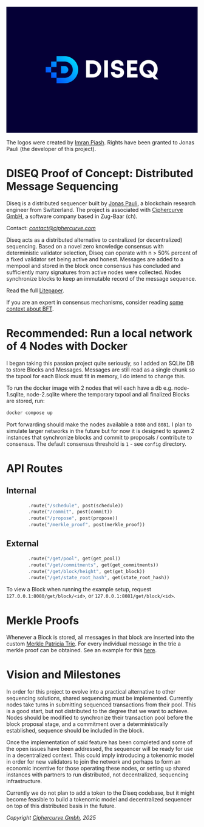 ![Diseq](https://github.com/jonas089/DISEQ/blob/master/resources/DISEQ/DISEQ1.jpg)

The logos were created by [Imran Piash](https://www.fiverr.com/imranpiash?source=inbox). Rights have been granted to Jonas Pauli (the developer of this project).

# DISEQ Proof of Concept: Distributed Message Sequencing
Diseq is a distributed sequencer built by [Jonas Pauli](https://www.linkedin.com/in/jonas-pauli/), a blockchain research engineer from Switzerland.
The project is associated with [Ciphercurve GmbH](https://ciphercurve.com), a software company based in Zug-Baar (ch).

Contact: *contact@ciphercurve.com*

Diseq acts as a distributed alternative to centralized (or decentralized) sequencing. Based on a novel zero knowledge consensus with deterministic validator selection, Diseq can operate with n > 50% percent of a fixed validator set being active and honest. Messages are added to a mempool and stored in the block once consensus has concluded and sufficiently many signatures from active nodes were collected. Nodes synchronize blocks to keep an immutable record of the message sequence.

Read the full [Litepaper](https://github.com/jonas089/zk-vrf-consensus/tree/master/whitepaper).

If you are an expert in consensus mechanisms, consider reading [some context about BFT](https://github.com/jonas089/zk-vrf-consensus/blob/master/whitepaper/byzantine-fault.md).
# Recommended: Run a local network of 4 Nodes with Docker
I began taking this passion project quite seriously, so I added an SQLite DB to store Blocks and Messages.
Messages are still read as a single chunk so the txpool for each Block must fit in memory, I do intend to change this.

To run the docker image with 2 nodes that will each have a db e.g. node-1.sqlite, node-2.sqlite where the temporary txpool and all
finalized Blocks are stored, run:

```bash
docker compose up
```

Port forwarding should make the nodes available a `8080` and `8081`. I plan to simulate larger networks in the future but for now it is designed
to spawn 2 instances that synchronize blocks and commit to proposals / contribute to consensus. The default consensus threshold is `1` - see `config` directory.

# API Routes

## Internal
```rust
        .route("/schedule", post(schedule))
        .route("/commit", post(commit))
        .route("/propose", post(propose))
        .route("/merkle_proof", post(merkle_proof))
```
## External
```rust
        .route("/get/pool", get(get_pool))
        .route("/get/commitments", get(get_commitments))
        .route("/get/block/height", get(get_block))
        .route("/get/state_root_hash", get(state_root_hash))
```

To view a Block when running the example setup, request `127.0.0.1:8080/get/block/<id>`, or `127.0.0.1:8081/get/block/<id>`.

# Merkle Proofs
Whenever a Block is stored, all messages in that block are inserted into the custom [Merkle Patricia Trie](https://github.com/jonas089/jonas089-trie).
For every individual message in the trie a merkle proof can be obtained. See an example for this [here](https://github.com/jonas089/distributed-sequencer/blob/master/tests/api.rs).

# Vision and Milestones
In order for this project to evolve into a practical alternative to other sequencing solutions, shared sequencing must be implemented. Currently nodes take turns in submitting sequenced transactions from their pool. This is a good start, but not distributed to the degree that we want to achieve. Nodes should be modified to synchronize their transaction pool before the block proposal stage, and a commitment over a deterministically established, sequence should be included in the block. 

Once the implementation of said feature has been completed and some of the open issues have been addressed, the sequencer will be ready for use in a decentralized context. This could imply introducing a tokenomic model in order for new validators to join the network and perhaps to form an economic incentive for those operating these nodes, or setting up shared instances with partners to run distributed, not decentralized, sequencing infrastructure.

Currently we do not plan to add a token to the Diseq codebase, but it might become feasible to build a tokenomic model and decentralized sequencer on top of this distributed basis in the future.

*Copyright [Ciphercurve Gmbh](https://ciphercurve.com), 2025*
